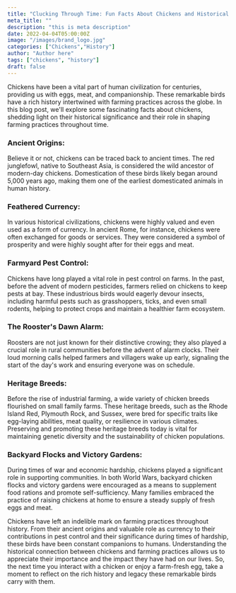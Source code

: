 ```yaml
---
title: "Clucking Through Time: Fun Facts About Chickens and Historical Farming Practices"
meta_title: ""
description: "this is meta description"
date: 2022-04-04T05:00:00Z
image: "/images/brand_logo.jpg"
categories: ["Chickens","History"]
author: "Author here"
tags: ["chickens", "history"]
draft: false
---
```


Chickens have been a vital part of human civilization for centuries, providing us with eggs, meat, and companionship. These remarkable birds have a rich history intertwined with farming practices across the globe. In this blog post, we'll explore some fascinating facts about chickens, shedding light on their historical significance and their role in shaping farming practices throughout time.

###    Ancient Origins:
Believe it or not, chickens can be traced back to ancient times. The red junglefowl, native to Southeast Asia, is considered the wild ancestor of modern-day chickens. Domestication of these birds likely began around 5,000 years ago, making them one of the earliest domesticated animals in human history.

###    Feathered Currency:
In various historical civilizations, chickens were highly valued and even used as a form of currency. In ancient Rome, for instance, chickens were often exchanged for goods or services. They were considered a symbol of prosperity and were highly sought after for their eggs and meat.

###   Farmyard Pest Control:
Chickens have long played a vital role in pest control on farms. In the past, before the advent of modern pesticides, farmers relied on chickens to keep pests at bay. These industrious birds would eagerly devour insects, including harmful pests such as grasshoppers, ticks, and even small rodents, helping to protect crops and maintain a healthier farm ecosystem.

###    The Rooster's Dawn Alarm:
Roosters are not just known for their distinctive crowing; they also played a crucial role in rural communities before the advent of alarm clocks. Their loud morning calls helped farmers and villagers wake up early, signaling the start of the day's work and ensuring everyone was on schedule.

###   Heritage Breeds:
Before the rise of industrial farming, a wide variety of chicken breeds flourished on small family farms. These heritage breeds, such as the Rhode Island Red, Plymouth Rock, and Sussex, were bred for specific traits like egg-laying abilities, meat quality, or resilience in various climates. Preserving and promoting these heritage breeds today is vital for maintaining genetic diversity and the sustainability of chicken populations.

###  Backyard Flocks and Victory Gardens:
During times of war and economic hardship, chickens played a significant role in supporting communities. In both World Wars, backyard chicken flocks and victory gardens were encouraged as a means to supplement food rations and promote self-sufficiency. Many families embraced the practice of raising chickens at home to ensure a steady supply of fresh eggs and meat.

Chickens have left an indelible mark on farming practices throughout history. From their ancient origins and valuable role as currency to their contributions in pest control and their significance during times of hardship, these birds have been constant companions to humans. Understanding the historical connection between chickens and farming practices allows us to appreciate their importance and the impact they have had on our lives. So, the next time you interact with a chicken or enjoy a farm-fresh egg, take a moment to reflect on the rich history and legacy these remarkable birds carry with them.